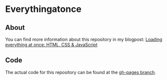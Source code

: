 Everythingatonce
================

About
-----
You can find more information about this repository in my blogpost: 
[Loading everything at once: HTML, CSS & JavaScript](http://denbuzze.wordpress.com/2010/04/25/loading-everything-at-once-html-css-and-javascript/)

Code
----
The actual code for this repository can be found at the [gh-pages branch](https://github.com/christianv/everythingatonce/tree/gh-pages).